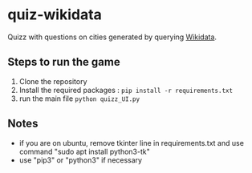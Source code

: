 # quiz-wikidata

Quizz with questions on cities generated by querying [Wikidata](https://www.wikidata.org).

## Steps to run the game

1. Clone the repository
2. Install the required packages : `pip install -r requirements.txt`
3. run the main file `python quizz_UI.py`

## Notes
* if you are on ubuntu, remove tkinter line in requirements.txt and use command "sudo apt install python3-tk"
* use "pip3" or "python3" if necessary